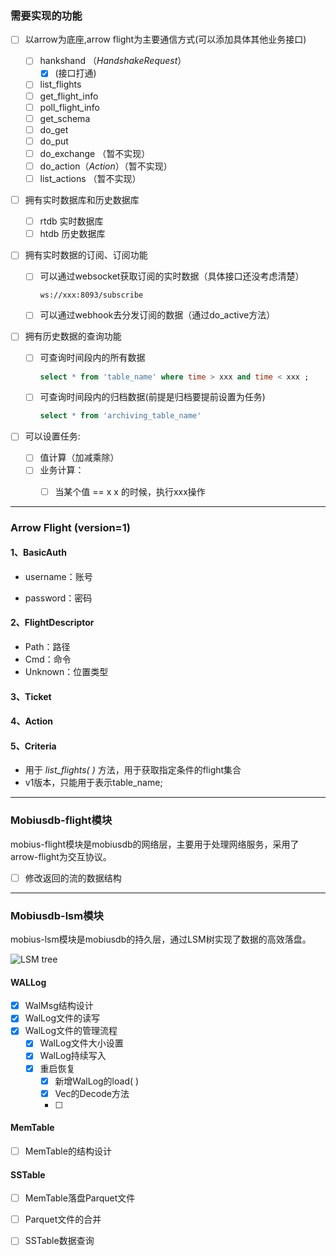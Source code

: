 

### 需要实现的功能
- [ ] 以arrow为底座,arrow flight为主要通信方式(可以添加具体其他业务接口)
  - [ ] hankshand （*HandshakeRequest*）
    - [x] (接口打通)
  - [ ] list_flights
  - [ ] get_flight_info
  - [ ] poll_flight_info
  - [ ] get_schema
  - [ ] do_get
  - [ ] do_put
  - [ ] do_exchange （暂不实现）
  - [ ] do_action（*Action*）（暂不实现）
  - [ ] list_actions （暂不实现）

- [ ] 拥有实时数据库和历史数据库
  - [ ] rtdb 实时数据库
  - [ ] htdb 历史数据库

- [ ] 拥有实时数据的订阅、订阅功能

  - [ ] 可以通过websocket获取订阅的实时数据（具体接口还没考虑清楚）

    ```shell
    ws://xxx:8093/subscribe
    ```

  - [ ] 可以通过webhook去分发订阅的数据（通过do_active方法）

- [ ] 拥有历史数据的查询功能

  - [ ] 可查询时间段内的所有数据

    ```sql
    select * from 'table_name' where time > xxx and time < xxx ;
    ```

  - [ ] 可查询时间段内的归档数据(前提是归档要提前设置为任务)

    ```sql
    select * from 'archiving_table_name'  
    ```

- [ ] 可以设置任务:
  - [ ] 值计算（加减乘除）
  - [ ] 业务计算：
    - [ ] 当某个值 == x x 的时候，执行xxx操作



---

### Arrow Flight (version=1)

#### 1、BasicAuth

- username：账号

- password：密码

#### 2、FlightDescriptor

- Path：路径
- Cmd：命令
- Unknown：位置类型

#### 3、Ticket

#### 4、Action

#### 5、Criteria

- 用于 *list_flights( )* 方法，用于获取指定条件的flight集合
- v1版本，只能用于表示table_name;



---

### Mobiusdb-flight模块

mobius-flight模块是mobiusdb的网络层，主要用于处理网络服务，采用了arrow-flight为交互协议。

- [ ] 修改返回的流的数据结构

---

### Mobiusdb-lsm模块

mobius-lsm模块是mobiusdb的持久层，通过LSM树实现了数据的高效落盘。

![LSM tree](/Users/firoly/Documents/code/rust/mobiusdb/reademe_imgs/LSMtree.jpg)

#### WALLog

- [x] WalMsg结构设计
- [x] WalLog文件的读写
- [x] WalLog文件的管理流程
  - [x] WalLog文件大小设置
  - [x] WalLog持续写入
  - [x] 重启恢复
    - [x] 新增WalLog的load( )
    - [x] Vec<WalMsg>的Decode方法
    - [ ] 

#### MemTable

- [ ] MemTable的结构设计

#### SSTable

- [ ] MemTable落盘Parquet文件
- [ ] Parquet文件的合并
- [ ] SSTable数据查询









